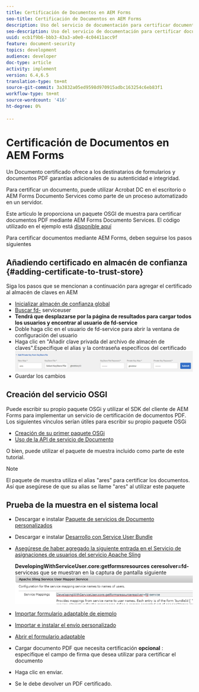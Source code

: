 ```yaml
---
title: Certificación de Documentos en AEM Forms
seo-title: Certificación de Documentos en AEM Forms
description: Uso del servicio de documentación para certificar documentos PDF en AEM Forms
seo-description: Uso del servicio de documentación para certificar documentos PDF en AEM Forms
uuid: ecb1f9b6-bbb3-43a3-a0e0-4c04411acc9f
feature: document-security
topics: development
audience: developer
doc-type: article
activity: implement
version: 6.4,6.5
translation-type: tm+mt
source-git-commit: 3a3832a05ed9598d970915adbc163254c6eb83f1
workflow-type: tm+mt
source-wordcount: '416'
ht-degree: 0%

---
```



# Certificación de Documentos en AEM Forms

Un Documento certificado ofrece a los destinatarios de formularios y documentos PDF garantías adicionales de su autenticidad e integridad.

Para certificar un documento, puede utilizar Acrobat DC en el escritorio o AEM Forms Documento Services como parte de un proceso automatizado en un servidor.

Este artículo le proporciona un paquete OSGI de muestra para certificar documentos PDF mediante AEM Forms Documento Services. El código utilizado en el ejemplo está [disponible aquí](https://helpx.adobe.com/experience-manager/6-4/forms/using/aem-document-services-programmatically.html)

Para certificar documentos mediante AEM Forms, deben seguirse los pasos siguientes

## Añadiendo certificado en almacén de confianza {#adding-certificate-to-trust-store}

Siga los pasos que se mencionan a continuación para agregar el certificado al almacén de claves en AEM

* [Inicializar almacén de confianza global](http://localhost:4502/libs/granite/security/content/truststore.html)
* [Buscar fd-](http://localhost:4502/security/users.html) serviceuser
* **Tendrá que desplazarse por la página de resultados para cargar todos los usuarios y encontrar al usuario de fd-service**
* Doble haga clic en el usuario de fd-service para abrir la ventana de configuración del usuario
* Haga clic en &quot;Añadir clave privada del archivo de almacén de claves&quot;.Especifique el alias y la contraseña específicos del certificado
   ![add-certificate](assets/adding-certificate-keystore.PNG)
* Guardar los cambios

## Creación del servicio OSGI

Puede escribir su propio paquete OSGi y utilizar el SDK del cliente de AEM Forms para implementar un servicio de certificación de documentos PDF. Los siguientes vínculos serían útiles para escribir su propio paquete OSGi

* [Creación de su primer paquete OSGi](https://helpx.adobe.com/experience-manager/using/maven_arch13.html)
* [Uso de la API de servicio de Documento](https://helpx.adobe.com/experience-manager/6-4/forms/using/aem-document-services-programmatically.html)

O bien, puede utilizar el paquete de muestra incluido como parte de este tutorial.

>[!NOTE]
>
>El paquete de muestra utiliza el alias &quot;ares&quot; para certificar los documentos. Así que asegúrese de que su alias se llame &quot;ares&quot; al utilizar este paquete

## Prueba de la muestra en el sistema local

* Descargar e instalar [Paquete de servicios de Documento personalizados](/help/forms/assets/common-osgi-bundles/AEMFormsDocumentServices.core-1.0-SNAPSHOT.jar)
* Descargar e instalar [Desarrollo con Service User Bundle](/help/forms/assets/common-osgi-bundles/DevelopingWithServiceUser.jar)
* [Asegúrese de haber agregado la siguiente entrada en el Servicio de asignaciones de usuarios del servicio Apache Sling](http://localhost:4502/system/console/configMgr)

   **DevelopingWithServiceUser.core:getformsresources ceresolver=fd-** serviceas que se muestran en la captura de pantalla siguiente
   ![User-Mapper](assets/user-mapper-service.PNG)
* [Importar formulario adaptable de ejemplo](assets/certify-pdf-af.zip)
* [Importar e instalar el envío personalizado](assets/custom-submit-certify.zip)
* [Abrir el formulario adaptable](http://localhost:4502/content/dam/formsanddocuments/certifypdf/jcr:content?wcmmode=disabled)
* Cargar documento PDF que necesita certificación
   **opcional** : especifique el campo de firma que desea utilizar para certificar el documento
* Haga clic en enviar.
* Se le debe devolver un PDF certificado.


